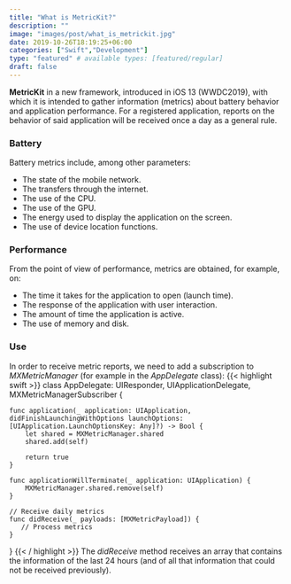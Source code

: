 ```yaml
---
title: "What is MetricKit?"
description: ""
image: "images/post/what_is_metrickit.jpg"
date: 2019-10-26T18:19:25+06:00
categories: ["Swift","Development"]
type: "featured" # available types: [featured/regular]
draft: false
---
```


**MetricKit** in a new framework, introduced in iOS 13 (WWDC2019), with which it is intended to gather information (metrics) about battery behavior and application performance. For a registered application, reports on the behavior of said application will be received once a day as a general rule.
### Battery

Battery metrics include, among other parameters:

* The state of the mobile network.
* The transfers through the internet.
* The use of the CPU.
* The use of the GPU.
* The energy used to display the application on the screen.
* The use of device location functions.


### Performance

From the point of view of performance, metrics are obtained, for example, on:

* The time it takes for the application to open (launch time).
* The response of the application with user interaction.
* The amount of time the application is active.
* The use of memory and disk.

### Use

In order to receive metric reports, we need to add a subscription to *MXMetricManager* (for example in the *AppDelegate* class):
{{< highlight swift >}}
class AppDelegate: UIResponder, UIApplicationDelegate, MXMetricManagerSubscriber {

    func application(_ application: UIApplication, didFinishLaunchingWithOptions launchOptions: [UIApplication.LaunchOptionsKey: Any]?) -> Bool {
        let shared = MXMetricManager.shared
        shared.add(self)

        return true
    }

    func applicationWillTerminate(_ application: UIApplication) {
        MXMetricManager.shared.remove(self)
    }

    // Receive daily metrics
    func didReceive(_ payloads: [MXMetricPayload]) {
       // Process metrics
    }
}
{{< / highlight >}}
The *didReceive* method receives an array that contains the information of the last 24 hours (and of all that information that could not be received previously).
